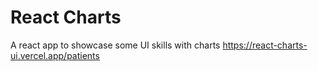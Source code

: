 # React Charts

A react app to showcase some UI skills with charts
https://react-charts-ui.vercel.app/patients
